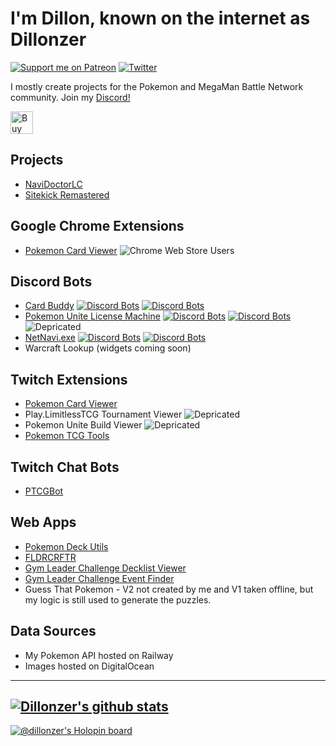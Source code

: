 # I'm Dillon, known on the internet as Dillonzer
[![Support me on Patreon](https://img.shields.io/endpoint.svg?url=https%3A%2F%2Fshieldsio-patreon.vercel.app%2Fapi%3Fusername%3Ddillonzer%26type%3Dpatrons&style=plastic)](https://patreon.com/dillonzer)
[![Twitter](https://img.shields.io/twitter/follow/dillonzer?style=social)](https://twitter.com/dillonzer)

I mostly create projects for the Pokemon and MegaMan Battle Network community. Join my [Discord!](https://discord.gg/SqpJZn2)

<a href='https://ko-fi.com/N4N1FGZLH' target='_blank'><img height='36' style='border:0px;height:36px;' src='https://storage.ko-fi.com/cdn/kofi4.png?v=3' border='0' alt='Buy Me a Coffee at ko-fi.com' /></a>

## Projects
- [NaviDoctorLC](https://github.com/functionFox/NaviDoctorLC)
- [Sitekick Remastered](https://sitekickremastered.com/)

## Google Chrome Extensions
- [Pokemon Card Viewer](https://chrome.google.com/webstore/detail/pokemon-card-viewer/gghbibmmhicbfkdoagleficgjonempcm?hl=en&authuser=0) ![Chrome Web Store Users](https://img.shields.io/chrome-web-store/users/gghbibmmhicbfkdoagleficgjonempcm)

## Discord Bots
- [Card Buddy](https://top.gg/bot/642081991071891469) [![Discord Bots](https://top.gg/api/widget/status/642081991071891469.svg)](https://top.gg/bot/642081991071891469) [![Discord Bots](https://top.gg/api/widget/servers/642081991071891469.svg)](https://top.gg/bot/642081991071891469)
- [Pokemon Unite License Machine](https://top.gg/bot/867595735380918272) 
[![Discord Bots](https://top.gg/api/widget/status/867595735380918272.svg)](https://top.gg/bot/867595735380918272) [![Discord Bots](https://top.gg/api/widget/servers/867595735380918272.svg)](https://top.gg/bot/867595735380918272)
![Depricated](https://img.shields.io/badge/DEPRICATED-red)
- [NetNavi.exe](https://top.gg/bot/1093221391765098567) [![Discord Bots](https://top.gg/api/widget/status/1093221391765098567.svg)](https://top.gg/bot/1093221391765098567) [![Discord Bots](https://top.gg/api/widget/servers/1093221391765098567.svg)](https://top.gg/bot/1093221391765098567)
- Warcraft Lookup (widgets coming soon)

## Twitch Extensions
- [Pokemon Card Viewer](https://dashboard.twitch.tv/extensions/nrrvpf717ckxt3g6k48vlbi7jonv8x)
- Play.LimitlessTCG Tournament Viewer
![Depricated](https://img.shields.io/badge/DEPRICATED-red)
- Pokemon Unite Build Viewer
![Depricated](https://img.shields.io/badge/DEPRICATED-red)
- [Pokemon TCG Tools](https://dashboard.twitch.tv/extensions/bf7z4pzhly2scjpl4py0iwzk0g0tu3)

## Twitch Chat Bots
- [PTCGBot](https://dillonzer.github.io/ptcgBot.html)

## Web Apps
- [Pokemon Deck Utils](https://dillonzer.github.io/Pokemon_Deck_Utils/index.html)
- [FLDRCRFTR](https://dillonzer.github.io/folder_crafter.html)
- [Gym Leader Challenge Decklist Viewer](https://gymleaderchallenge.com/decklist-viewer/)
- [Gym Leader Challenge Event Finder](https://gymleaderchallenge.com/event-finder/)
- Guess That Pokemon - V2 not created by me and V1 taken offline, but my logic is still used to generate the puzzles.

## Data Sources
- My Pokemon API hosted on Railway
- Images hosted on DigitalOcean

------------
[![Dillonzer's github stats](https://github-readme-stats.vercel.app/api?username=Dillonzer&theme=blue-green)](https://github.com/anuraghazra/github-readme-stats)
------------
[![@dillonzer's Holopin board](https://holopin.io/api/user/board?user=dillonzer)](https://holopin.io/@dillonzer)

